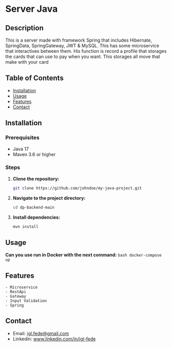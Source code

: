 # Server Java

## Description

This is a server made with framework Spring that includes Hibernate, SpringData, SpringGateway, JWT & MySQL. This has some microservice that interactives between them. His function is record a profile that storages the cards that can use to pay when you want. This storages all move that make with your card

## Table of Contents

- [Installation](#installation)
- [Usage](#usage)
- [Features](#features)
- [Contact](#contact)

## Installation

### Prerequisites

- Java 17
- Maven 3.6 or higher

### Steps

1. **Clone the repository:**
   ```bash
   git clone https://github.com/johndoe/my-java-project.git
   ```

2. **Navigate to the project directory:**
   ```bash
   cd dp-backend-main
   ```
   
4. **Install dependencies:**
    ```bash
    mvn install
    ```

## Usage
  **Can you use run in Docker with the next command:**
    ```bash
    docker-compose up 
    ```

## Features
    - Microservice
    - RestApi
    - Gateway
    - Input Validation
    - Spring

## Contact
  + Email: igl.fede@gmail.com
  + Linkedin: www.linkedin.com/in/igl-fede



  





   

